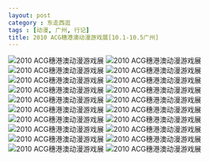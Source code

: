 ```yaml
---
layout: post
category : 东走西逛
tags : [动漫, 广州, 行记]
title: 2010 ACG穗港澳动漫游戏展[10.1-10.5广州]
---
```


<img src="http://pic.yupoo.com/myhut_v/BQFyKjbM/k53A0.jpg" alt="2010 ACG穗港澳动漫游戏展" />

<img src="http://pic.yupoo.com/myhut_v/BQFyJKQM/MwQnt.jpg" alt="2010 ACG穗港澳动漫游戏展" />

<img src="http://pic.yupoo.com/myhut_v/BQFyJcQl/y3C0U.jpg" alt="2010 ACG穗港澳动漫游戏展" />

<img src="http://pic.yupoo.com/myhut_v/BQFyIpzn/dOXey.jpg" alt="2010 ACG穗港澳动漫游戏展" />

<img src="http://pic.yupoo.com/myhut_v/BQFyHVYM/cDcN2.jpg" alt="2010 ACG穗港澳动漫游戏展" />

<img src="http://pic.yupoo.com/myhut_v/BQFyHvMV/LRvk9.jpg" alt="2010 ACG穗港澳动漫游戏展" />

<img src="http://pic.yupoo.com/myhut_v/BQFyHdTg/x0S6X.jpg" alt="2010 ACG穗港澳动漫游戏展" />

<img src="http://pic.yupoo.com/myhut_v/BQFyGsPq/12aqyP.jpg" alt="2010 ACG穗港澳动漫游戏展" />

<img src="http://pic.yupoo.com/myhut_v/BQFyG5O1/cbFRl.jpg" alt="2010 ACG穗港澳动漫游戏展" />

<img src="http://pic.yupoo.com/myhut_v/BQFyFw9F/KMaUO.jpg" alt="2010 ACG穗港澳动漫游戏展" />

<img src="http://pic.yupoo.com/myhut_v/BQFyF6hn/15lgSm.jpg" alt="2010 ACG穗港澳动漫游戏展" />

<img src="http://pic.yupoo.com/myhut_v/BQFyE9VN/jdl8E.jpg" alt="2010 ACG穗港澳动漫游戏展" />

<img src="http://pic.yupoo.com/myhut_v/BQFyDWPA/Skm6N.jpg" alt="2010 ACG穗港澳动漫游戏展" />

<img src="http://pic.yupoo.com/myhut_v/BQFyD6l8/jRT8f.jpg" alt="2010 ACG穗港澳动漫游戏展" />

<img src="http://pic.yupoo.com/myhut_v/BQFyCN1Q/XEZfg.jpg" alt="2010 ACG穗港澳动漫游戏展" />

<img src="http://pic.yupoo.com/myhut_v/BQFyCola/xwY0m.jpg" alt="2010 ACG穗港澳动漫游戏展" />

<img src="http://pic.yupoo.com/myhut_v/BQFyBEg7/KSJl9.jpg" alt="2010 ACG穗港澳动漫游戏展" />

<img src="http://pic.yupoo.com/myhut_v/BQFyB7oS/1018pR.jpg" alt="2010 ACG穗港澳动漫游戏展" />

<img src="http://pic.yupoo.com/myhut_v/BQFyAJF9/9O8wv.jpg" alt="2010 ACG穗港澳动漫游戏展" />

<img src="http://pic.yupoo.com/myhut_v/BQFyAbjp/M0Ucp.jpg" alt="2010 ACG穗港澳动漫游戏展" />
